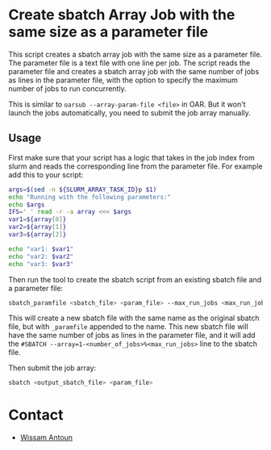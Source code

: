 # Create sbatch Array Job with the same size as a parameter file

This script creates a sbatch array job with the same size as a parameter file. The parameter file is a text file with one line per job. The script reads the parameter file and creates a sbatch array job with the same number of jobs as lines in the parameter file, with the option to specify the maximum number of jobs to run concurrently.

This is similar to `oarsub --array-param-file <file>` in OAR. But it won't launch the jobs automatically, you need to submit the job array manually.

## Usage

First make sure that your script has a logic that takes in the job index from slurm and reads the corresponding line from the parameter file. For example add this to your script:

```bash
args=$(sed -n ${SLURM_ARRAY_TASK_ID}p $1)
echo "Running with the following parameters:"
echo $args
IFS=' ' read -r -a array <<< $args
var1=${array[0]}
var2=${array[1]}
var3=${array[2]}

echo "var1: $var1"
echo "var2: $var2"
echo "var3: $var3"
```

Then run the tool to create the sbatch script from an existing sbatch file and a parameter file:

```bash
sbatch_paramfile <sbatch_file> <param_file> --max_run_jobs <max_run_jobs>
```

This will create a new sbatch file with the same name as the original sbatch file, but with `_paramfile` appended to the name. This new sbatch file will have the same number of jobs as lines in the parameter file, and it will add the `#SBATCH --array=1-<number_of_jobs>%<max_run_jobs>` line to the sbatch file.

Then submit the job array:

```bash
sbatch <output_sbatch_file> <param_file>
```

# Contact
- [Wissam Antoun](https://github.com/WissamAntoun/)